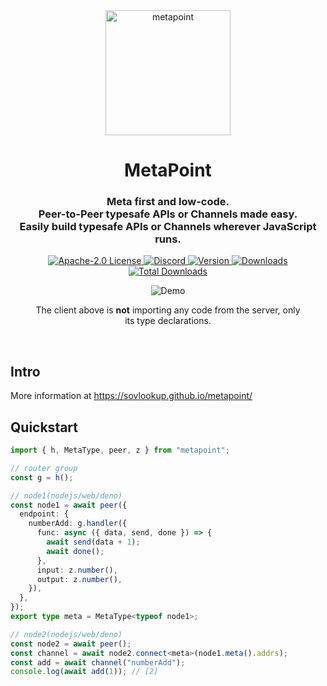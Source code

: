 <div align="center">
<a href="https://metapoint.sovlookup.top/" target="_blank" rel="noopener" >
  <picture>
    <source media="(prefers-color-scheme: dark)" srcset="https://user-images.githubusercontent.com/53158137/219955869-b5da5805-2557-45d1-a02e-15caa827a862.png" />
    <img alt="metapoint" height="200" src="https://user-images.githubusercontent.com/53158137/219955869-b5da5805-2557-45d1-a02e-15caa827a862.png" />
  </picture>
</a>
</div>

<div align="center">
  <h1>MetaPoint</h1>
  <h3>Meta first and low-code.<br />Peer-to-Peer typesafe APIs or Channels made easy.<br />Easily build typesafe APIs or Channels wherever
JavaScript runs.</h3>
  <a href="https://github.com/sovlookup/metapoint/blob/main/LICENSE">
    <img alt="Apache-2.0 License" src="https://img.shields.io/github/license/sovlookup/metapoint" />
  </a>
  <a href="https://discord.gg/wGSABhbCzN">
    <img alt="Discord" src="https://img.shields.io/discord/813599680713457665?color=7389D8&label&logo=discord&logoColor=ffffff" />
  </a>
  <a href="https://www.npmjs.com/package/metapoint">
    <img alt="Version" src="https://img.shields.io/npm/v/metapoint.svg?style=flat-square&logo=npm" />
  </a>
  <a href="https://www.npmjs.com/package/metapoint">
    <img alt="Downloads" src="https://img.shields.io/npm/dm/metapoint.svg?style=flat-square&logo=npm" />
  </a>
  <a href="https://www.npmjs.com/package/metapoint">
    <img alt="Total Downloads" src="https://img.shields.io/npm/dt/metapoint?style=flat-square&logo=npm" />
  </a>
  <br />
  <figure>
    <img src="https://user-images.githubusercontent.com/53158137/224494201-7e70b6d7-e29a-45ac-b534-e1d3c04dea48.gif" alt="Demo" />
    <figcaption>
      <p align="center">
        The client above is <strong>not</strong> importing any code from the server, only its type declarations.
      </p>
    </figcaption>
  </figure>
</div>

<br />

## Intro

More information at https://sovlookup.github.io/metapoint/

## Quickstart

```typescript
import { h, MetaType, peer, z } from "metapoint";

// router group
const g = h();

// node1(nodejs/web/deno)
const node1 = await peer({
  endpoint: {
    numberAdd: g.handler({
      func: async ({ data, send, done }) => {
        await send(data + 1);
        await done();
      },
      input: z.number(),
      output: z.number(),
    }),
  },
});
export type meta = MetaType<typeof node1>;

// node2(nodejs/web/deno)
const node2 = await peer();
const channel = await node2.connect<meta>(node1.meta().addrs);
const add = await channel("numberAdd");
console.log(await add(1)); // [2]
```
